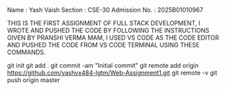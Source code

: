 Name : Yash Vaish
Section : CSE-30 
Admission No. : 2025B01010967

THIS IS THE FIRST ASSIGNMENT OF FULL STACK DEVELOPMENT, I WROTE AND PUSHED THE CODE BY FOLLOWING THE INSTRUCTIONS GIVEN BY PRANSHI VERMA MAM, I USED VS CODE AS THE CODE EDITOR AND PUSHED THE CODE FROM VS CODE TERMINAL USING THESE COMMANDS.

git init
git add .
git commit -am "Initial commit"
git remote add origin https://github.com/yashvx484-lgtm/Web-Assignment1.git
git remote -v
git push origin master
